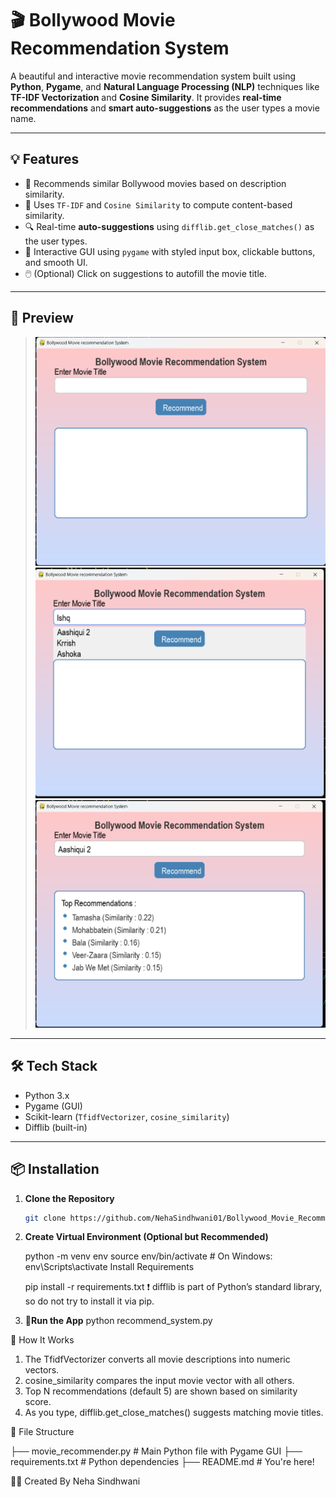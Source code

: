 # 🎬 Bollywood Movie Recommendation System

A beautiful and interactive movie recommendation system built using **Python**, **Pygame**, and **Natural Language Processing (NLP)** techniques like **TF-IDF Vectorization** and **Cosine Similarity**. It provides **real-time recommendations** and **smart auto-suggestions** as the user types a movie name.

---

## 💡 Features

- 🎥 Recommends similar Bollywood movies based on description similarity.
- 🧠 Uses `TF-IDF` and `Cosine Similarity` to compute content-based similarity.
- 🔍 Real-time **auto-suggestions** using `difflib.get_close_matches()` as the user types.
- 🎨 Interactive GUI using `pygame` with styled input box, clickable buttons, and smooth UI.
- 🖱️ (Optional) Click on suggestions to autofill the movie title.

---

## 📸 Preview

> ![Screenshot 1](screenshots/ui.png)
> ![Screenshot 1](screenshots/auto_suggestions.png)
> ![Screenshot 1](screenshots/recommendations.png)

---

## 🛠️ Tech Stack

- Python 3.x
- Pygame (GUI)
- Scikit-learn (`TfidfVectorizer`, `cosine_similarity`)
- Difflib (built-in)

---

## 📦 Installation

1. **Clone the Repository**
   ```bash
   git clone https://github.com/NehaSindhwani01/Bollywood_Movie_Recommendation_System.git

2. **Create Virtual Environment (Optional but Recommended)**

    python -m venv env
    source env/bin/activate  # On Windows: env\Scripts\activate
    Install Requirements

    pip install -r requirements.txt
    ❗ difflib is part of Python’s standard library, so do not try to install it via pip.

3. **🚀Run the App**
    python recommend_system.py


🧠 How It Works
1. The TfidfVectorizer converts all movie descriptions into numeric vectors.
2. cosine_similarity compares the input movie vector with all others.
3. Top N recommendations (default 5) are shown based on similarity score.
4. As you type, difflib.get_close_matches() suggests matching movie titles.

📂 File Structure

├── movie_recommender.py       # Main Python file with Pygame GUI
├── requirements.txt           # Python dependencies
├── README.md                  # You're here!


🙋‍♀️ Created By
Neha Sindhwani

